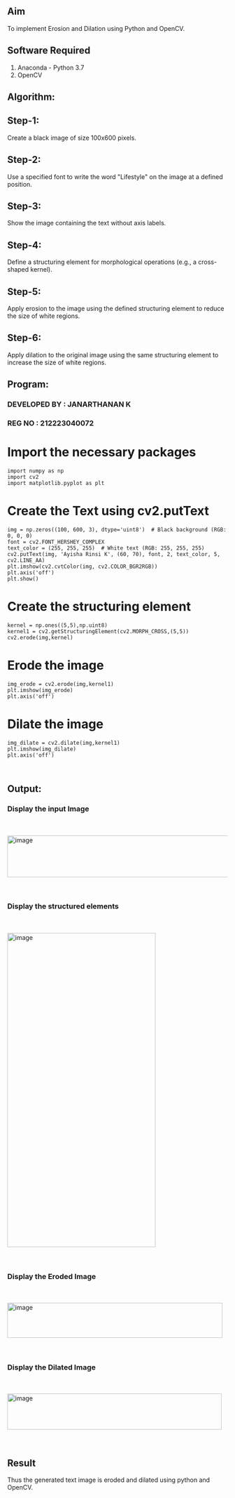 ## Aim
To implement Erosion and Dilation using Python and OpenCV.
## Software Required
1. Anaconda - Python 3.7
2. OpenCV
## Algorithm:
## Step-1:
Create a black image of size 100x600 pixels.

## Step-2:
Use a specified font to write the word "Lifestyle" on the image at a defined position.

## Step-3:
Show the image containing the text without axis labels.

## Step-4:
Define a structuring element for morphological operations (e.g., a cross-shaped kernel).

## Step-5:
Apply erosion to the image using the defined structuring element to reduce the size of white regions.

## Step-6:
Apply dilation to the original image using the same structuring element to increase the size of white regions.

 
## Program:
### DEVELOPED BY : JANARTHANAN K
### REG NO : 212223040072

# Import the necessary packages
```
import numpy as np
import cv2
import matplotlib.pyplot as plt
```

# Create the Text using cv2.putText
```
img = np.zeros((100, 600, 3), dtype='uint8')  # Black background (RGB: 0, 0, 0)
font = cv2.FONT_HERSHEY_COMPLEX
text_color = (255, 255, 255)  # White text (RGB: 255, 255, 255)
cv2.putText(img, 'Ayisha Rinsi K', (60, 70), font, 2, text_color, 5, cv2.LINE_AA)
plt.imshow(cv2.cvtColor(img, cv2.COLOR_BGR2RGB))
plt.axis('off')
plt.show()
```


# Create the structuring element

```
kernel = np.ones((5,5),np.uint8)
kernel1 = cv2.getStructuringElement(cv2.MORPH_CROSS,(5,5))
cv2.erode(img,kernel)
```

# Erode the image
```
img_erode = cv2.erode(img,kernel1)
plt.imshow(img_erode)
plt.axis('off')
```



# Dilate the image

```
img_dilate = cv2.dilate(img,kernel1)
plt.imshow(img_dilate)
plt.axis('off')



```
## Output:

### Display the input Image
<br>
<br>
<img width="617" height="95" alt="image" src="https://github.com/user-attachments/assets/d6269021-b063-4d57-8a28-c15566410061" />


<br>
<br>
<br>

### Display the structured elements
<br>
<br>
<img width="339" height="716" alt="image" src="https://github.com/user-attachments/assets/27094d89-a8f8-4105-9fa0-f54322c55c8e" />


<br>
<br>
<br>


### Display the Eroded Image
<br>
<br>
<img width="492" height="80" alt="image" src="https://github.com/user-attachments/assets/71f1b343-ee93-4926-83c7-655928e31903" />



<br>
<br>
<br>

### Display the Dilated Image
<br>
<br>
<img width="490" height="82" alt="image" src="https://github.com/user-attachments/assets/5084a3ae-4b20-4fdb-a431-660ebb253f0a" />




<br>
<br>
<br>

## Result
Thus the generated text image is eroded and dilated using python and OpenCV.
